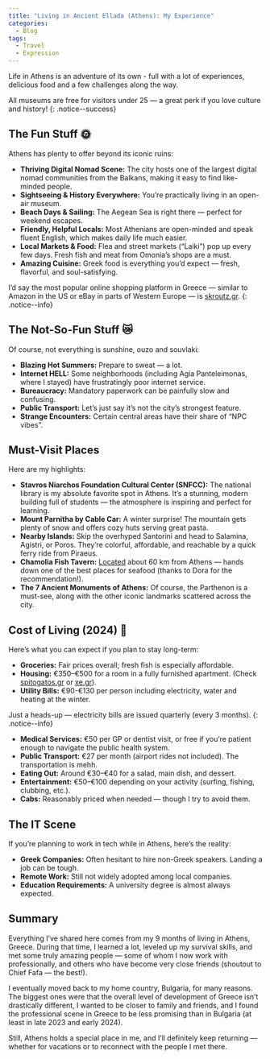 ```yaml
---
title: "Living in Ancient Ellada (Athens): My Experience"
categories:
  - Blog
tags:
  - Travel
  - Expression
--- 
```

Life in Athens is an adventure of its own - full with a lot of experiences, delicious food and a few challenges along the way.

All museums are free for visitors under 25 — a great perk if you love culture and history!
{: .notice--success}

## The Fun Stuff 🌞
Athens has plenty to offer beyond its iconic ruins:
- **Thriving Digital Nomad Scene:** The city hosts one of the largest digital nomad communities from the Balkans, making it easy to find like-minded people.
- **Sightseeing & History Everywhere:** You’re practically living in an open-air museum.
- **Beach Days & Sailing:** The Aegean Sea is right there — perfect for weekend escapes.
- **Friendly, Helpful Locals:** Most Athenians are open-minded and speak fluent English, which makes daily life much easier.
- **Local Markets & Food:** Flea and street markets (“Laiki”) pop up every few days. Fresh fish and meat from Omonia’s shops are a must.
- **Amazing Cuisine:** Greek food is everything you’d expect — fresh, flavorful, and soul-satisfying.

I’d say the most popular online shopping platform in Greece — similar to Amazon in the US or eBay in parts of Western Europe — is [skroutz.gr](https://skroutz.gr).
{: .notice--info}

## The Not-So-Fun Stuff 😿

Of course, not everything is sunshine, ouzo and souvlaki:

-   **Blazing Hot Summers:** Prepare to sweat — a lot.
-   **Internet HELL:** Some neighborhoods (including Agia Panteleimonas, where I stayed) have frustratingly poor internet service.
-   **Bureaucracy:** Mandatory paperwork can be painfully slow and confusing.
-   **Public Transport:** Let’s just say it’s not the city’s strongest feature.
-   **Strange Encounters:** Certain central areas have their share of “NPC vibes”.

## Must-Visit Places

Here are my highlights:

-   **Stavros Niarchos Foundation Cultural Center (SNFCC):** The national library is my absolute favorite spot in Athens. It’s a stunning, modern building full of students — the atmosphere is inspiring and perfect for learning.
-   **Mount Parnitha by Cable Car:** A winter surprise! The mountain gets plenty of snow and offers cozy huts serving great pasta.
-   **Nearby Islands:** Skip the overhyped Santorini and head to Salamina, Agistri, or Poros. They’re colorful, affordable, and reachable by a quick ferry ride from Piraeus.
-   **Chamolia Fish Tavern:** [Located](https://www.openstreetmap.org/search?lat=37.920876&lon=24.027695&zoom=18#map=18/37.920878/24.027695&layers=CN) about 60 km from Athens — hands down one of the best places for seafood (thanks to Dora for the recommendation!).
-   **The 7 Ancient Monuments of Athens:** Of course, the Parthenon is a must-see, along with the other iconic landmarks scattered across the city.

## Cost of Living (2024) 💸

Here’s what you can expect if you plan to stay long-term:

-   **Groceries:** Fair prices overall; fresh fish is especially affordable.
-   **Housing:** €350–€500 for a room in a fully furnished apartment. (Check [spitogatos.gr](https://spitogatos.gr) or [xe.gr](https://xe.gr)).
-   **Utility Bills:** €90-€130 per person including electricity, water and heating at the winter. 

Just a heads-up — electricity bills are issued quarterly (every 3 months).
{: .notice--info}

-   **Medical Services:** €50 per GP or dentist visit, or free if you’re patient enough to navigate the public health system.
-   **Public Transport:** €27 per month (airport rides not included). The transportation is mehh.
-   **Eating Out:** Around €30–€40 for a salad, main dish, and dessert.
-   **Entertainment:** €50–€100 depending on your activity (surfing, fishing, clubbing, etc.).
-   **Cabs:** Reasonably priced when needed — though I try to avoid them.

## The IT Scene

If you’re planning to work in tech while in Athens, here’s the reality:
-   **Greek Companies:** Often hesitant to hire non-Greek speakers. Landing a job can be tough.
-   **Remote Work:** Still not widely adopted among local companies.
-   **Education Requirements:** A university degree is almost always expected.

## Summary

Everything I’ve shared here comes from my 9 months of living in Athens, Greece. During that time, I learned a lot, leveled up my survival skills, and met some truly amazing people — some of whom I now work with professionally, and others who have become very close friends (shoutout to Chief Fafa — the best!).

I eventually moved back to my home country, Bulgaria, for many reasons. The biggest ones were that the overall level of development of Greece isn’t drastically different, I wanted to be closer to family and friends, and I found the professional scene in Greece to be less promising than in Bulgaria (at least in late 2023 and early 2024).

Still, Athens holds a special place in me, and I’ll definitely keep returning — whether for vacations or to reconnect with the  people I met there.

